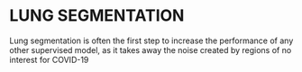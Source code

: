 # LUNG SEGMENTATION
Lung segmentation is often the first step to increase the performance of any other supervised model, as it takes away the noise created by regions of no interest for COVID-19
